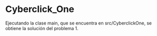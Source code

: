 # Cyberclick_One

Ejecutando la clase main, que se encuentra en src/CyberclickOne, se obtiene la solución del problema 1.
